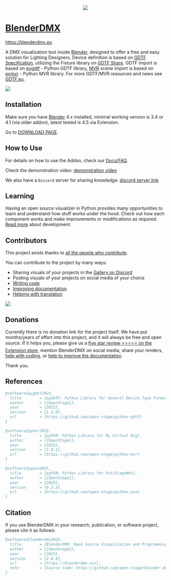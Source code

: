 <p align="center">
  <img src="https://github.com/open-stage/blender-dmx/assets/3680926/c7a8e6c5-786f-4f7b-88f5-374b8cb9e51e" />
</p>

# [BlenderDMX](https://blenderdmx.eu)

https://blenderdmx.eu

A DMX visualization tool inside <a href="https://blender.org">Blender</a>, designed to offer a free and easy solution for Lighting Designers. Device definition is based on <a href="https://gdtf-share.com">GDTF Specification</a>, utilizing the Fixture library on <a href="https://gdtf-share.com">GDTF Share</a>. GDTF import is based on <a href="https://github.com/open-stage/python-gdtf">pygdtf</a> - Python GDTF library, <a href="https://gdtf-share.com">MVR</a> scene import is based on <a href="https://github.com/open-stage/python-mvr">pymvr</a> - Python MVR library. For more GDTF/MVR resources and news see <a href="https://gdtf.eu">GDTF.eu</a>.

![](https://i.ibb.co/rvpKYxB/render-eevee-7.png)

## Installation

Make sure you have [Blender](https://www.blender.org/download/) 4.x installed,
minimal working version is 3.4 or 4.1 (via older addon), latest tested is 4.5
via Extension.

Go to [DOWNLOAD PAGE](https://blenderdmx.eu/download).

## How to Use

For details on how to use the Addon, check our [Docs/FAQ](https://blenderdmx.eu/docs/faq/).

Check the demonstration video:
[demonstration video](https://www.youtube.com/watch?v=uzZQhcqSjS4)

We also have a `Discord` server for sharing knowledge: [discord server link](https://discord.gg/FQVVyc45T9)

## Learning

Having an open source visualizer in Python provides many opportunities to learn
and understand how stuff works under the hood. Check out how each component
works and make improvements or modifications as required. [Read
more](https://blenderdmx.eu/community/#development) about development.


## Contributors

This project exists thanks to
[all the people who contribute](https://github.com/open-stage/blender-dmx/graphs/contributors).

You can contribute to the project by many ways:

- Sharing visuals of your projects in the <a href="https://discord.gg/FQVVyc45T9">Gallery on Discord</a>
- Posting visuals of your projects on social media of your choice
- [Writing code](DEVELOPMENT.md)
- <a href="https://github.com/open-stage/blender-dmx-web/tree/main/content/docs">Improving documentation</a>
- <a href="https://hosted.weblate.org/projects/blenderdmx/main/">Helping with translation</a>

<img src="https://contrib.nn.ci/api?repo=open-stage/blender-dmx&pages=5&no_bot=true&radius=22&cols=18">

## Donations

Currently there is no donation link for the project itself. We have put
months/years of effort into this project, and it will always be free and open
source. If it helps you, please give us a [five star review ⭐⭐⭐⭐⭐ on the
Extension
store](https://extensions.blender.org/add-ons/open-stage-blender-dmx/reviews/),
mention BlenderDMX on social media, share your renders, [help with
coding](https://github.com/open-stage/blender-dmx/), or [help to improve the
documentation](https://github.com/open-stage/blender-dmx-web).

Thank you.

## References


```bibtex
@software{pygdtf2025,
  title        = {pyGDTF: Python Library for General Device Type Format},
  author       = {{OpenStage}},
  year         = {2025},
  version      = {1.3.0},
  url          = {https://github.com/open-stage/python-gdtf}
}

@software{pymvr2025,
  title        = {pyMVR: Python Library for My Virtual Rig},
  author       = {{OpenStage}},
  year         = {2025},
  version      = {1.0.1},
  url          = {https://github.com/open-stage/python-mvr}
}

@software{pypsn2025,
  title        = {pyPSN: Python Library for PosiStageNet},
  author       = {{OpenStage}},
  year         = {2025},
  version      = {0.2.3},
  url          = {https://github.com/open-stage/python-psn}
}
```

## Citation

If you use BlenderDMX in your research, publication, or software project,
please cite it as follows:


```bibtex
@software{blenderdmx2025,
  title        = {BlenderDMX: Open Source Visualization and Programming with GDTF/MVR, and Networking for Blender},
  author       = {{OpenStage}},
  year         = {2025},
  version      = {2.0.9},
  url          = {https://blenderdmx.eu/},
  note         = {Source Code: https://github.com/open-stage/blender-dmx}
}
```
